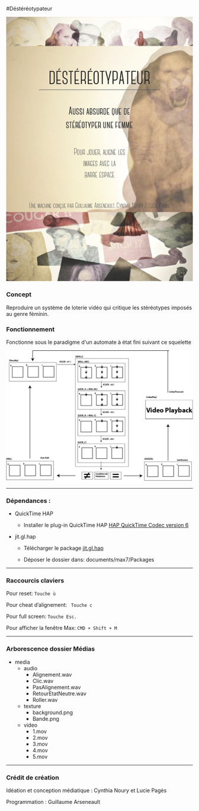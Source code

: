 #Déstéréotypateur

 ![destereotypateur](documentation/AfficheDestereotypateur2.jpg)

### Concept

Reproduire un système de loterie vidéo qui critique les stéréotypes imposés au genre féminin.  


### Fonctionnement 

Fonctionne sous le paradigme d'un automate à état fini suivant ce squelette

![rollerStateMachine](documentation/RollerStates.png)



____

### Dépendances : 

* QuickTime HAP

	* Installer le plug-in QuickTime HAP 
[HAP QuickTime Codec version 6 ](https://github.com/Vidvox/hap-qt-codec/releases/tag/version-6)


* jit.gl.hap

	* Télécharger le package [jit.gl.hap](http://cycling74.com/toolbox/jit-gl-hap/)

	* Déposer le dossier dans: documents/max7/Packages
	
____

### Raccourcis claviers 

Pour reset:
	`Touche ù`



 Pour cheat d’alignement:
	` Touche c`

Pour full screen:
	`Touche Esc.` 


Pour afficher la fenêtre Max:
`CMD + Shift + M`

____

### Arborescence dossier Médias

* media
	* audio
		*  Alignement.wav
		*  Clic.wav
		*  PasAlignement.wav
		*  RetourEtatNeutre.wav
		*  Roller.wav
	* texture
		* background.png
		* Bande.png
	* video 
		* 1.mov
		* 2.mov
		* 3.mov
		* 4.mov
		* 5.mov

____




### Crédit de création 

Idéation et conception médiatique : Cynthia Noury et Lucie Pagès

Programmation : Guillaume Arseneault




